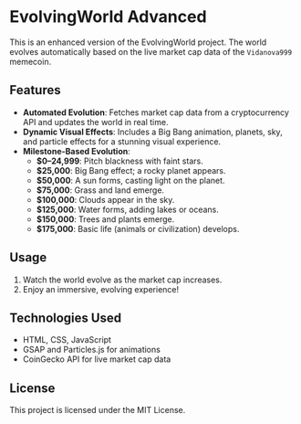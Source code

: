 # EvolvingWorld Advanced

This is an enhanced version of the EvolvingWorld project. The world evolves automatically based on the live market cap data of the `Vidanova999` memecoin.

## Features

- **Automated Evolution**: Fetches market cap data from a cryptocurrency API and updates the world in real time.
- **Dynamic Visual Effects**: Includes a Big Bang animation, planets, sky, and particle effects for a stunning visual experience.
- **Milestone-Based Evolution**:
  - **$0–24,999**: Pitch blackness with faint stars.
  - **$25,000**: Big Bang effect; a rocky planet appears.
  - **$50,000**: A sun forms, casting light on the planet.
  - **$75,000**: Grass and land emerge.
  - **$100,000**: Clouds appear in the sky.
  - **$125,000**: Water forms, adding lakes or oceans.
  - **$150,000**: Trees and plants emerge.
  - **$175,000**: Basic life (animals or civilization) develops.

## Usage


1. Watch the world evolve as the market cap increases.
2. Enjoy an immersive, evolving experience!

## Technologies Used

- HTML, CSS, JavaScript
- GSAP and Particles.js for animations
- CoinGecko API for live market cap data

## License

This project is licensed under the MIT License.
